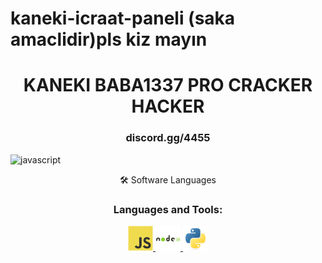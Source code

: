 # kaneki-icraat-paneli (saka amaclidir)pls kiz mayın

<h1 align="center">KANEKI BABA1337 PRO CRACKER HACKER</h1>
<h3 align="center">discord.gg/4455</h3>

 <img src="https://cdn.discordapp.com/attachments/1000067449179340980/1009853582192939058/unknown.png" alt="javascript" width="565" height="300"/>


<p align="center">
🛠  Software Languages
<h3 align="center">Languages and Tools:</h3>
<p align="center"> <a href="https://developer.mozilla.org/en-US/docs/Web/JavaScript" target="_blank" rel="noreferrer"> <img src="https://raw.githubusercontent.com/devicons/devicon/master/icons/javascript/javascript-original.svg" alt="javascript" width="40" height="40"/> </a> <a href="https://nodejs.org" target="_blank" rel="noreferrer"> <img src="https://raw.githubusercontent.com/devicons/devicon/master/icons/nodejs/nodejs-original-wordmark.svg" alt="nodejs" width="40" height="40"/> </a> <a href="https://www.python.org" target="_blank" rel="noreferrer"> <img src="https://raw.githubusercontent.com/devicons/devicon/master/icons/python/python-original.svg" alt="python" width="40" height="40"/> </a> </p>
</p>
